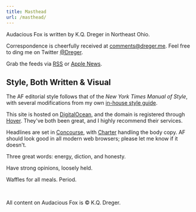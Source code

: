 ```yaml
---
title: Masthead
url: /masthead/
---
```

Audacious Fox is written by K.Q. Dreger in Northeast Ohio.

Correspondence is cheerfully received at <comments@dreger.me>. Feel free to ding me on Twitter [@Dreger](https://twitter.com/dreger).

Grab the feeds via [RSS](/feeds/main.xml) or [Apple News](https://apple.news/T7mJio790S96lno9kfkfXPA).

## Style, Both Written &amp; Visual

The AF editorial style follows that of the _New York Times Manual of Style_, with several modifications from my own [in-house style guide](/projects/style-guide).

This site is hosted on [DigitalOcean](https://www.digitalocean.com), and the domain is registered through [Hover](http://hover.com). They've both been great, and I highly recommend their services. 

Headlines are set in [Concourse](http://practicaltypography.com/concourse.html), with [Charter](http://practicaltypography.com/charter.html) handling the body copy. AF should look good in all modern web browsers; please let me know if it doesn't. 

Three great words: energy, diction, and honesty.

Have strong opinions, loosely held.

Waffles for all meals. Period.

<br>
<p class="small faded">All content on Audacious Fox is &copy; K.Q. Dreger.</p>
